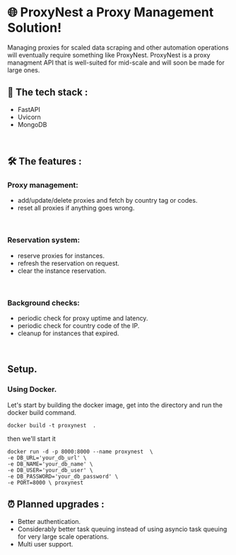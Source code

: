 # 🌐 ProxyNest a Proxy Management Solution! 


Managing proxies for scaled data scraping and other automation operations will eventually require something like ProxyNest.
ProxyNest is a proxy managment API that is well-suited for mid-scale and will soon be made for large ones.




## 🚀 The tech stack :

* FastAPI
* Uvicorn
* MongoDB 

<br>

## 🛠️ The features :

### Proxy management:
- add/update/delete proxies and fetch by country tag or codes.
- reset all proxies if anything goes wrong.
<br>

### Reservation system:
- reserve proxies for instances.
- refresh the reservation on request.
- clear the instance reservation.
<br>

### Background checks:
- periodic check for proxy uptime and latency.
- periodic check for country code of the IP.
- cleanup for instances that expired.
<br>


## Setup.

### Using Docker.

Let's start by building the docker image, get into the directory and run the docker build command.
```
docker build -t proxynest  .
```

then we'll start it 
```
docker run -d -p 8000:8000 --name proxynest  \
-e DB_URL='your_db_url' \
-e DB_NAME='your_db_name' \
-e DB_USER='your_db_user' \
-e DB_PASSWORD='your_db_password' \
-e PORT=8000 \ proxynest
```



## ⏰ Planned upgrades :
- Better authentication.
- Considerably better task queuing instead of using asyncio task queuing for very large scale operations.
- Multi user support.
